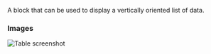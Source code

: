 A block that can be used to display a vertically oriented list of data.

### Images

![Table screenshot](https://gitlab.com/appsemble/appsemble/-/raw/0.20.34/config/assets/list.png)
